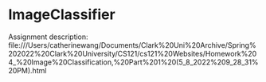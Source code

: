 # ImageClassifier

Assignment description: file:///Users/catherinewang/Documents/Clark%20Uni%20Archive/Spring%202022%20Clark%20University/CS121/cs121%20Websites/Homework%204_%20Image%20Classification,%20Part%201%20(5_8_2022%209_28_31%20PM).html
